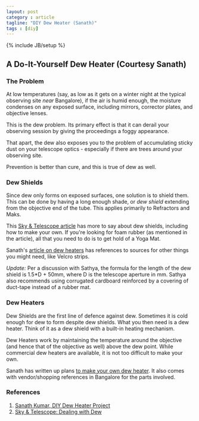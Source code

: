 ```yaml
---
layout: post
category : article
tagline: "DIY Dew Heater (Sanath)"
tags : [diy]
---
```

{% include JB/setup %}

## A Do-It-Yourself Dew Heater (Courtesy Sanath)

### The Problem
At low temperatures (say, as low as it gets on a winter night at the typical
observing site *near* Bangalore), if the air is humid enough, the moisture
condenses on any exposed surface, including mirrors, corrector plates, and
objective lenses.

This is the dew problem. Its primary effect is that it can derail your observing
session by giving the proceedings a foggy appearance.

That apart, the dew also exposes you to the problem of accumulating sticky dust
on your telescope optics - especially if there are trees around your observing
site.

Prevention is better than cure, and this is true of dew as well.


### Dew Shields
Since dew only forms on exposed surfaces, one solution is to shield them.  This
can be done by having a long enough shade, or *dew shield* extending from the
objective end of the tube. This applies primarily to Refractors and Maks.

This [Sky & Telescope article][2] has more to say about dew shields, including
how to make your own. If you're looking for foam rubber (as mentioned in the
article), all that you need to do is to get hold of a Yoga Mat.

Sanath's [article on dew heaters][1] has references to sources for other things
you might need, like Velcro strips.

*Update:* 
Per a discussion with Sathya, the formula for the length of the dew
shield is 1.5*D + 50mm, where D is the telescope aperture in mm.  Sathya also
recommends using corrugated cardboard reinforced by a covering of duct-tape
instead of a rubber mat.

### Dew Heaters
Dew Shields are the first line of defence against dew. Sometimes it is cold
enough for dew to form despite dew shields. What you then need is a dew heater.
Think of it as a dew shield with a built-in heating mechanism.

Dew Heaters work by maintaining the temperature around the objective (and hence
that of the objective as well) above the dew point. While commercial dew heaters
are available, it is not too difficult to make your own.

Sanath has written up plans [to make your own dew heater][1]. It also comes with
vendor/shopping references in Bangalore for the parts involved.


### References
1. [Sanath Kumar, DIY Dew Heater Project][1]
2. [Sky & Telescope: Dealing with Dew][2]

[1]:    http://celestial-explorer.blogspot.in/2015/11/dew-heater-diy-for-8-gso-telescope.html "Sanath Kumar, DIY Dew Heater Project "
[2]:    http://www.skyandtelescope.com/astronomy-resources/dealing-with-dew/ "Sky & Telescope: Dealing With Dew"

